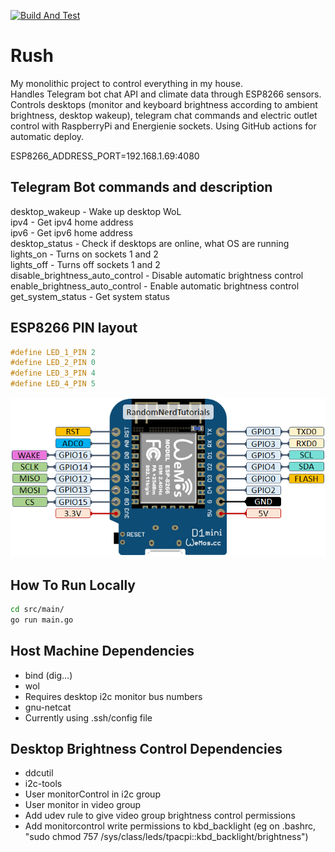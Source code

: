 [![Build And Test](https://github.com/luisrmendes/rush/actions/workflows/buildAndTest.yml/badge.svg)](https://github.com/luisrmendes/rush/actions/workflows/buildAndTest.yml)

# Rush

My monolithic project to control everything in my house.  
Handles Telegram bot chat API and climate data through ESP8266 sensors. Controls desktops (monitor and keyboard brightness according to ambient brightness, desktop wakeup), telegram chat commands and electric outlet control with RaspberryPi and Energienie sockets.
Using GitHub actions for automatic deploy.

ESP8266_ADDRESS_PORT=192.168.1.69:4080

## Telegram Bot commands and description  

desktop_wakeup - Wake up desktop WoL  
ipv4 - Get ipv4 home address  
ipv6 - Get ipv6 home address  
desktop_status - Check if desktops are online, what OS are running  
lights_on - Turns on sockets 1 and 2  
lights_off - Turns off sockets 1 and 2  
disable_brightness_auto_control - Disable automatic brightness control  
enable_brightness_auto_control - Enable automatic brightness control  
get_system_status - Get system status

## ESP8266 PIN layout

```c
#define LED_1_PIN 2
#define LED_2_PIN 0
#define LED_3_PIN 4
#define LED_4_PIN 5
```

![Alt text](image.png)

## How To Run Locally

```sh
cd src/main/  
go run main.go 
```

## Host Machine Dependencies

- bind (dig...)
- wol  
- Requires desktop i2c monitor bus numbers  
- gnu-netcat
- Currently using .ssh/config file

## Desktop Brightness Control Dependencies  

- ddcutil  
- i2c-tools  
- User monitorControl in i2c group  
- User monitor in video group
- Add udev rule to give video group brightness control permissions
- Add monitorcontrol write permissions to kbd_backlight (eg on .bashrc, "sudo chmod 757 /sys/class/leds/tpacpi\:\:kbd_backlight/brightness")
